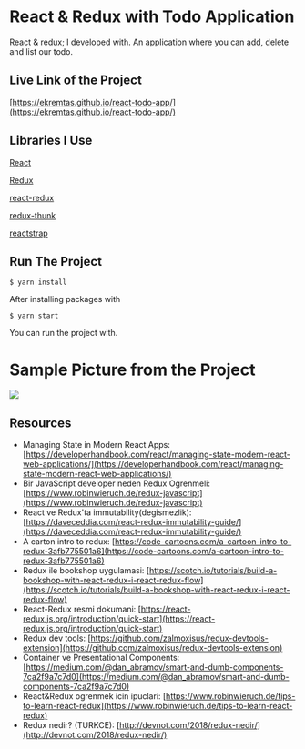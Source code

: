 # React & Redux with Todo Application 
React & redux; I developed with. An application where you can add, delete and list our todo.

## Live Link of the Project

[https://ekremtas.github.io/react-todo-app/](https://ekremtas.github.io/react-todo-app/)

## Libraries I Use
[React](https://www.npmjs.com/package/react)

[Redux](https://www.npmjs.com/package/redux)

[react-redux](https://www.npmjs.com/package/react-redux)

[redux-thunk](https://www.npmjs.com/package/redux-thunk)

[reactstrap](https://www.npmjs.com/package/reactstrap)

## Run The Project
```
$ yarn install
```
After installing packages with

```
$ yarn start
```
You can run the project with.

# Sample Picture from the Project
![](images/project_photo_1.png)

## Resources

-   Managing State in Modern React Apps:  [https://developerhandbook.com/react/managing-state-modern-react-web-applications/](https://developerhandbook.com/react/managing-state-modern-react-web-applications/)
-   Bir JavaScript developer neden Redux Ogrenmeli:  [https://www.robinwieruch.de/redux-javascript](https://www.robinwieruch.de/redux-javascript)
-   React ve Redux'ta immutability(degismezlik):  [https://daveceddia.com/react-redux-immutability-guide/](https://daveceddia.com/react-redux-immutability-guide/)
-   A carton intro to redux:  [https://code-cartoons.com/a-cartoon-intro-to-redux-3afb775501a6](https://code-cartoons.com/a-cartoon-intro-to-redux-3afb775501a6)
-   Redux ile bookshop uygulamasi:  [https://scotch.io/tutorials/build-a-bookshop-with-react-redux-i-react-redux-flow](https://scotch.io/tutorials/build-a-bookshop-with-react-redux-i-react-redux-flow)
-   React-Redux resmi dokumani:  [https://react-redux.js.org/introduction/quick-start](https://react-redux.js.org/introduction/quick-start)
-   Redux dev tools:  [https://github.com/zalmoxisus/redux-devtools-extension](https://github.com/zalmoxisus/redux-devtools-extension)
-   Container ve Presentational Components:  [https://medium.com/@dan_abramov/smart-and-dumb-components-7ca2f9a7c7d0](https://medium.com/@dan_abramov/smart-and-dumb-components-7ca2f9a7c7d0)
-   React&Redux ogrenmek icin ipuclari:  [https://www.robinwieruch.de/tips-to-learn-react-redux](https://www.robinwieruch.de/tips-to-learn-react-redux)
-   Redux nedir? (TURKCE):  [http://devnot.com/2018/redux-nedir/](http://devnot.com/2018/redux-nedir/)
